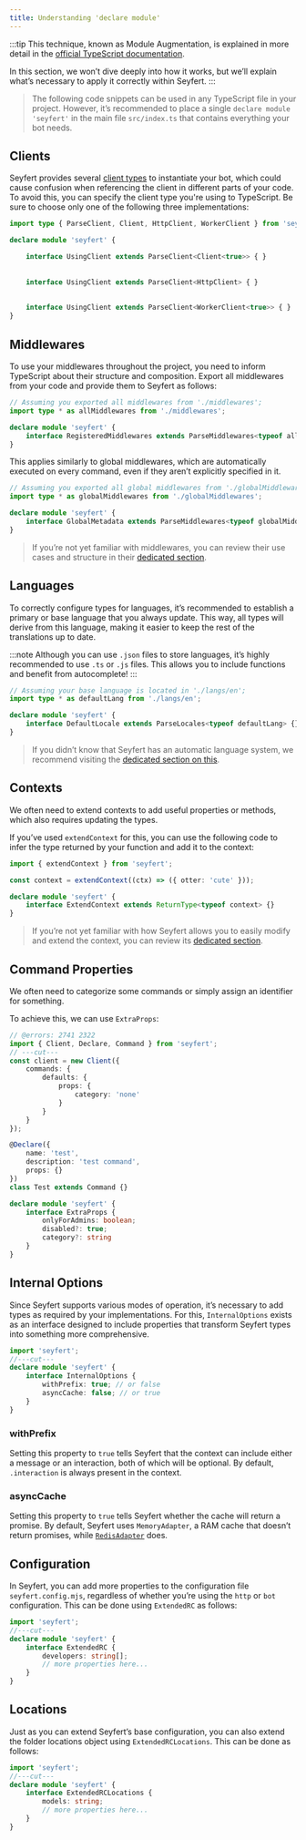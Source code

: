 ```yaml
---
title: Understanding 'declare module'
---
```


:::tip
This technique, known as Module Augmentation, is explained in more detail in the [official TypeScript documentation](https://www.typescriptlang.org/docs/handbook/declaration-merging.html#module-augmentation).

In this section, we won’t dive deeply into how it works, but we’ll explain what’s necessary to apply it correctly within Seyfert.
:::

> The following code snippets can be used in any TypeScript file in your project. However, it’s recommended to place a single `declare module 'seyfert'` in the main file `src/index.ts` that contains everything your bot needs.

## Clients

Seyfert provides several [client types](./setup-project) to instantiate your bot, which could cause confusion when referencing the client in different parts of your code. To avoid this, you can specify the client type you're using to TypeScript. Be sure to choose only one of the following three implementations:

```ts twoslash {"Gateway":4-5} {"HTTP":7-8} {"Worker":10-11} copy
import type { ParseClient, Client, HttpClient, WorkerClient } from 'seyfert';

declare module 'seyfert' {

    interface UsingClient extends ParseClient<Client<true>> { }
  
  
    interface UsingClient extends ParseClient<HttpClient> { }
  
  
    interface UsingClient extends ParseClient<WorkerClient<true>> { }
}
```

## Middlewares

To use your middlewares throughout the project, you need to inform TypeScript about their structure and composition. Export all middlewares from your code and provide them to Seyfert as follows:

```ts {2,5} copy
// Assuming you exported all middlewares from './middlewares';
import type * as allMiddlewares from './middlewares';

declare module 'seyfert' {
    interface RegisteredMiddlewares extends ParseMiddlewares<typeof allMiddlewares> {}
}
```

This applies similarly to global middlewares, which are automatically executed on every command, even if they aren’t explicitly specified in it.

```ts {2,5} copy
// Assuming you exported all global middlewares from './globalMiddlewares';
import type * as globalMiddlewares from './globalMiddlewares';

declare module 'seyfert' {
    interface GlobalMetadata extends ParseMiddlewares<typeof globalMiddlewares> {}
}
```

> If you’re not yet familiar with middlewares, you can review their use cases and structure in their [dedicated section](../commands/middlewares).

## Languages

To correctly configure types for languages, it’s recommended to establish a primary or base language that you always update. This way, all types will derive from this language, making it easier to keep the rest of the translations up to date.

:::note
Although you can use `.json` files to store languages, it’s highly recommended to use `.ts` or `.js` files. This allows you to include functions and benefit from autocomplete!
:::

```ts {2,5} copy
// Assuming your base language is located in './langs/en';
import type * as defaultLang from './langs/en';

declare module 'seyfert' {
    interface DefaultLocale extends ParseLocales<typeof defaultLang> {}
}
```

> If you didn’t know that Seyfert has an automatic language system, we recommend visiting the [dedicated section on this](../i18n/languages).

## Contexts

We often need to extend contexts to add useful properties or methods, which also requires updating the types.

If you’ve used `extendContext` for this, you can use the following code to infer the type returned by your function and add it to the context:

```ts twoslash {3,6} copy
import { extendContext } from 'seyfert';

const context = extendContext((ctx) => ({ otter: 'cute' }));

declare module 'seyfert' {
    interface ExtendContext extends ReturnType<typeof context> {}
}
```

> If you’re not yet familiar with how Seyfert allows you to easily modify and extend the context, you can review its [dedicated section](../commands/extend-commandcontext).

## Command Properties

We often need to categorize some commands or simply assign an identifier for something.

To achieve this, we can use `ExtraProps`:

```ts twoslash {3,6} copy
// @errors: 2741 2322
import { Client, Declare, Command } from 'seyfert';
// ---cut---
const client = new Client({
    commands: {
        defaults: {
            props: {
                category: 'none'
            }
        }
    }
});

@Declare({
    name: 'test',
    description: 'test command',
    props: {}
})
class Test extends Command {}

declare module 'seyfert' {
    interface ExtraProps {
        onlyForAdmins: boolean;
        disabled?: true;
        category?: string
    }
}
```

## Internal Options

Since Seyfert supports various modes of operation, it’s necessary to add types as required by your implementations. For this, `InternalOptions` exists as an interface designed to include properties that transform Seyfert types into something more comprehensive.

```ts twoslash copy
import 'seyfert';
//---cut---
declare module 'seyfert' {
    interface InternalOptions {
        withPrefix: true; // or false
        asyncCache: false; // or true
    }
}
```

### withPrefix

Setting this property to `true` tells Seyfert that the context can include either a message or an interaction, both of which will be optional. By default, `.interaction` is always present in the context.

### asyncCache

Setting this property to `true` tells Seyfert whether the cache will return a promise. By default, Seyfert uses `MemoryAdapter`, a RAM cache that doesn’t return promises, while [`RedisAdapter`](https://npmjs.com/package/@slipher/redis-adapter) does.

## Configuration

In Seyfert, you can add more properties to the configuration file `seyfert.config.mjs`, regardless of whether you’re using the `http` or `bot` configuration. This can be done using `ExtendedRC` as follows:

```ts twoslash
import 'seyfert';
//---cut---
declare module 'seyfert' {
    interface ExtendedRC {
        developers: string[];
        // more properties here...
    }
}
```

## Locations

Just as you can extend Seyfert’s base configuration, you can also extend the folder locations object using `ExtendedRCLocations`. This can be done as follows:

```ts twoslash
import 'seyfert';
//---cut---
declare module 'seyfert' {
    interface ExtendedRCLocations {
        models: string;
        // more properties here...
    }
}
```
